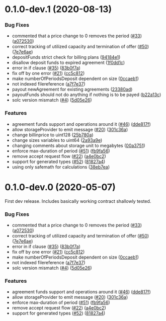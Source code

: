 <a name="0.1.0-dev.1"></a>
# 0.1.0-dev.1 (2020-08-13)


### Bug Fixes

* commented that a price change to 0 removes the period ([#33](https://github.com/rsksmart/rif-marketplace-storage/issues/33)) ([a072530](https://github.com/rsksmart/rif-marketplace-storage/commit/a072530))
* correct tracking of utilized capacity and termination of offer ([#50](https://github.com/rsksmart/rif-marketplace-storage/issues/50)) ([7e7e6ae](https://github.com/rsksmart/rif-marketplace-storage/commit/7e7e6ae))
* depositFunds strict check for billing plans ([94184e1](https://github.com/rsksmart/rif-marketplace-storage/commit/94184e1))
* disallow deposit funds to expired agreement ([1f0dd1c](https://github.com/rsksmart/rif-marketplace-storage/commit/1f0dd1c))
* error in if clause ([#35](https://github.com/rsksmart/rif-marketplace-storage/issues/35)) ([83b0f7a](https://github.com/rsksmart/rif-marketplace-storage/commit/83b0f7a))
* fix off by one error ([#21](https://github.com/rsksmart/rif-marketplace-storage/issues/21)) ([cc5c812](https://github.com/rsksmart/rif-marketplace-storage/commit/cc5c812))
* make numberOfPeriodsDeposit dependent on size ([0ccaeb1](https://github.com/rsksmart/rif-marketplace-storage/commit/0ccaeb1))
* not indexed filereference ([a7f7e37](https://github.com/rsksmart/rif-marketplace-storage/commit/a7f7e37))
* payout newAgreement for existing agreements ([23380ad](https://github.com/rsksmart/rif-marketplace-storage/commit/23380ad))
* payoutFunds should not do anything if nothing is to be payed ([b22a13c](https://github.com/rsksmart/rif-marketplace-storage/commit/b22a13c))
* solc version mismatch ([#4](https://github.com/rsksmart/rif-marketplace-storage/issues/4)) ([5d05e26](https://github.com/rsksmart/rif-marketplace-storage/commit/5d05e26))


### Features

* agreement funds support and operations around it ([#46](https://github.com/rsksmart/rif-marketplace-storage/issues/46)) ([dde817f](https://github.com/rsksmart/rif-marketplace-storage/commit/dde817f))
* allow storageProvider to emit message ([#20](https://github.com/rsksmart/rif-marketplace-storage/issues/20)) ([301c36a](https://github.com/rsksmart/rif-marketplace-storage/commit/301c36a))
* change billinprice to uint128 ([25b780a](https://github.com/rsksmart/rif-marketplace-storage/commit/25b780a))
* change sizes variables to uint64 ([2a93a9e](https://github.com/rsksmart/rif-marketplace-storage/commit/2a93a9e))
* changing comments about storage unit to megabytes ([00a3751](https://github.com/rsksmart/rif-marketplace-storage/commit/00a3751))
* enforce max-duration of period ([#51](https://github.com/rsksmart/rif-marketplace-storage/issues/51)) ([fb9fa56](https://github.com/rsksmart/rif-marketplace-storage/commit/fb9fa56))
* remove accept request flow ([#22](https://github.com/rsksmart/rif-marketplace-storage/issues/22)) ([a4e0bc2](https://github.com/rsksmart/rif-marketplace-storage/commit/a4e0bc2))
* support for generated types ([#52](https://github.com/rsksmart/rif-marketplace-storage/issues/52)) ([81827a4](https://github.com/rsksmart/rif-marketplace-storage/commit/81827a4))
* using only safemath for calculations ([38eb7ea](https://github.com/rsksmart/rif-marketplace-storage/commit/38eb7ea))



<a name="0.1.0-dev.0"></a>
# 0.1.0-dev.0 (2020-05-07)

First dev release. Includes basically working contract shallowly tested. 

### Bug Fixes

* commented that a price change to 0 removes the period ([#33](https://github.com/rsksmart/rif-marketplace-storage/issues/33)) ([a072530](https://github.com/rsksmart/rif-marketplace-storage/commit/a072530))
* correct tracking of utilized capacity and termination of offer ([#50](https://github.com/rsksmart/rif-marketplace-storage/issues/50)) ([7e7e6ae](https://github.com/rsksmart/rif-marketplace-storage/commit/7e7e6ae))
* error in if clause ([#35](https://github.com/rsksmart/rif-marketplace-storage/issues/35)) ([83b0f7a](https://github.com/rsksmart/rif-marketplace-storage/commit/83b0f7a))
* fix off by one error ([#21](https://github.com/rsksmart/rif-marketplace-storage/issues/21)) ([cc5c812](https://github.com/rsksmart/rif-marketplace-storage/commit/cc5c812))
* make numberOfPeriodsDeposit dependent on size ([0ccaeb1](https://github.com/rsksmart/rif-marketplace-storage/commit/0ccaeb1))
* not indexed filereference ([a7f7e37](https://github.com/rsksmart/rif-marketplace-storage/commit/a7f7e37))
* solc version mismatch ([#4](https://github.com/rsksmart/rif-marketplace-storage/issues/4)) ([5d05e26](https://github.com/rsksmart/rif-marketplace-storage/commit/5d05e26))


### Features

* agreement funds support and operations around it ([#46](https://github.com/rsksmart/rif-marketplace-storage/issues/46)) ([dde817f](https://github.com/rsksmart/rif-marketplace-storage/commit/dde817f))
* allow storageProvider to emit message ([#20](https://github.com/rsksmart/rif-marketplace-storage/issues/20)) ([301c36a](https://github.com/rsksmart/rif-marketplace-storage/commit/301c36a))
* enforce max-duration of period ([#51](https://github.com/rsksmart/rif-marketplace-storage/issues/51)) ([fb9fa56](https://github.com/rsksmart/rif-marketplace-storage/commit/fb9fa56))
* remove accept request flow ([#22](https://github.com/rsksmart/rif-marketplace-storage/issues/22)) ([a4e0bc2](https://github.com/rsksmart/rif-marketplace-storage/commit/a4e0bc2))
* support for generated types ([#52](https://github.com/rsksmart/rif-marketplace-storage/issues/52)) ([81827a4](https://github.com/rsksmart/rif-marketplace-storage/commit/81827a4))



